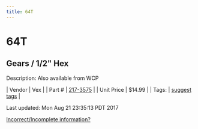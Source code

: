 ```yaml
---
title: 64T
---
```


# 64T
## Gears / 1/2" Hex
Description: 	Also available from WCP 

| Vendor | Vex | 
| Part # | [217-3575](http://www.vexrobotics.com/vexpro/motion/vexpro-gears/1-2-hex-bore.html) | 
| Unit Price | $14.99 | 
| Tags: | [suggest tags](https://docs.google.com/forms/d/e/1FAIpQLSeWyY8v3RgOty-MyWmh9U0iivNYN_molChYyS-0U-o-kOAv_g/viewform) | 

Last updated: Mon Aug 21 23:35:13 PDT 2017

 [Incorrect/Incomplete information?](https://docs.google.com/forms/d/e/1FAIpQLSeWyY8v3RgOty-MyWmh9U0iivNYN_molChYyS-0U-o-kOAv_g/viewform)